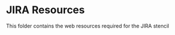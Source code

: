 JIRA Resources
=================

This folder contains the web resources required for the JIRA stencil
